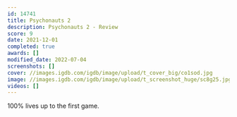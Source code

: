 ```yaml
---
id: 14741
title: Psychonauts 2
description: Psychonauts 2 - Review
score: 9
date: 2021-12-01
completed: true
awards: []
modified_date: 2022-07-04
screenshots: []
cover: //images.igdb.com/igdb/image/upload/t_cover_big/co1sod.jpg
image: //images.igdb.com/igdb/image/upload/t_screenshot_huge/sc8g25.jpg
videos: []
---
```

100% lives up to the first game.